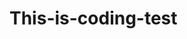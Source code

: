 # This-is-coding-test
     
  
    
 
   
    
        
           
                     
                
                 
     
                 
           
            
         
      
    
